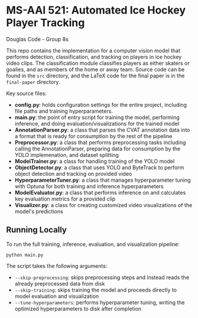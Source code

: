 # MS-AAI 521: Automated Ice Hockey Player Tracking
Douglas Code - Group 8s

This repo contains the implementation for a computer vision model that performs detection, classification, and tracking on players in ice hockey video clips.
The classification module classifies players as either skaters or goalies, and as members of the home or away team.
Source code can be found in the `src` directory, and the LaTeX code for the final paper is in the `final-paper` directory.

Key source files:
* **config.py**: holds configuration settings for the entire project, including file paths and training hyperparameters.
* **main.py**: the point of entry script for training the model, performing inference, and doing evaluation/visualizations for the trained model
* **AnnotationParser.py**: a class that parses the CVAT annotation data into a format that is ready for consumption by the rest of the pipeline
* **Preprocessor.py**: a class that performs preprocessing tasks including calling the AnnotationParser, preparing data for consumption by the YOLO implemenation, and dataset splitting
* **ModelTrainer.py**: a class for handling training of the YOLO model 
* **ObjectDetector.py**: a class that uses YOLO and ByteTrack to perform object detection and tracking on provided video  
* **HyperparameterTuner.py**: a class that manages hyperparameter tuning with Optuna for both training and inference hyperparameters
* **ModelEvaluator.py**: a class that performs inference on and calculates key evaluation metrics for a provided clip
* **Visualizer.py**: a class for creating customized video visualizations of the model's predictions 

## Running Locally

To run the full training, inference, evaluation, and visualization pipeline:

    python main.py

The script takes the following arguments:
* `--skip-preprocessing`: skips preprocessing steps and instead reads the already preprocessed data from disk
* `--skip-training`: skips training the model and proceeds directly to model evaluation and visualization
* `--tune-hyperparameters`: performs hyperparameter tuning, writing the optimized hyperparameters to disk after completion